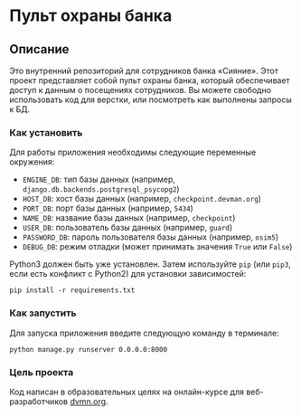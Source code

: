 # Пульт охраны банка

## Описание

Это внутренний репозиторий для сотрудников банка «Сияние». Этот проект представляет собой пульт охраны банка, который обеспечивает доступ к данным о посещениях сотрудников.
Вы можете свободно использовать код для верстки, или посмотреть как выполнены запросы к БД.

### Как установить

Для работы приложения необходимы следующие переменные окружения:

- `ENGINE_DB`: тип базы данных (например, `django.db.backends.postgresql_psycopg2`)
- `HOST_DB`: хост базы данных (например, `checkpoint.devman.org`)
- `PORT_DB`: порт базы данных (например, `5434`)
- `NAME_DB`: название базы данных (например, `checkpoint`)
- `USER_DB`: пользователь базы данных (например, `guard`)
- `PASSWORD_DB`: пароль пользователя базы данных (например, `osim5`)
- `DEBUG_DB`: режим отладки (может принимать значения `True` или `False`)

Python3 должен быть уже установлен. Затем используйте `pip` (или `pip3`, если есть конфликт с Python2) для установки зависимостей:
```
pip install -r requirements.txt
```


### Как запустить

Для запуска приложения введите следующую команду в терминале:

```
python manage.py runserver 0.0.0.0:8000
```

### Цель проекта

Код написан в образовательных целях на онлайн-курсе для веб-разработчиков [dvmn.org](https://dvmn.org/).